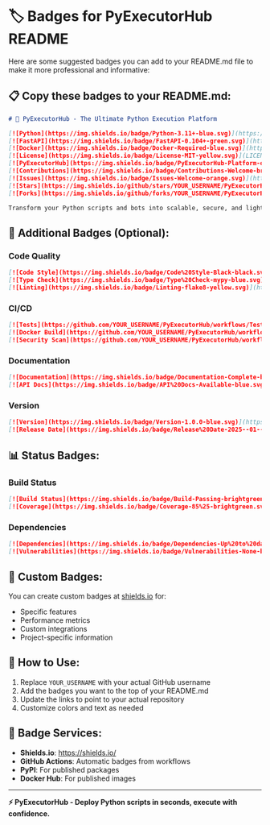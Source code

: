 # 🏷️ Badges for PyExecutorHub README

Here are some suggested badges you can add to your README.md file to make it more professional and informative:

## 📋 Copy these badges to your README.md:

```markdown
# 🚀 PyExecutorHub - The Ultimate Python Execution Platform

[![Python](https://img.shields.io/badge/Python-3.11+-blue.svg)](https://www.python.org/downloads/)
[![FastAPI](https://img.shields.io/badge/FastAPI-0.104+-green.svg)](https://fastapi.tiangolo.com/)
[![Docker](https://img.shields.io/badge/Docker-Required-blue.svg)](https://www.docker.com/)
[![License](https://img.shields.io/badge/License-MIT-yellow.svg)](LICENSE)
[![PyExecutorHub](https://img.shields.io/badge/PyExecutorHub-Platform-orange.svg)](https://github.com/YOUR_USERNAME/PyExecutorHub)
[![Contributions](https://img.shields.io/badge/Contributions-Welcome-brightgreen.svg)](CONTRIBUTING.md)
[![Issues](https://img.shields.io/badge/Issues-Welcome-orange.svg)](https://github.com/YOUR_USERNAME/PyExecutorHub/issues)
[![Stars](https://img.shields.io/github/stars/YOUR_USERNAME/PyExecutorHub?style=social)](https://github.com/YOUR_USERNAME/PyExecutorHub)
[![Forks](https://img.shields.io/github/forks/YOUR_USERNAME/PyExecutorHub?style=social)](https://github.com/YOUR_USERNAME/PyExecutorHub)

Transform your Python scripts and bots into scalable, secure, and lightning-fast serverless applications...
```

## 🔧 Additional Badges (Optional):

### Code Quality
```markdown
[![Code Style](https://img.shields.io/badge/Code%20Style-Black-black.svg)](https://github.com/psf/black)
[![Type Check](https://img.shields.io/badge/Type%20Check-mypy-blue.svg)](http://mypy-lang.org/)
[![Linting](https://img.shields.io/badge/Linting-flake8-yellow.svg)](https://flake8.pycqa.org/)
```

### CI/CD
```markdown
[![Tests](https://github.com/YOUR_USERNAME/PyExecutorHub/workflows/Tests/badge.svg)](https://github.com/YOUR_USERNAME/PyExecutorHub/actions)
[![Docker Build](https://github.com/YOUR_USERNAME/PyExecutorHub/workflows/Docker%20Build/badge.svg)](https://github.com/YOUR_USERNAME/PyExecutorHub/actions)
[![Security Scan](https://github.com/YOUR_USERNAME/PyExecutorHub/workflows/Security%20Scan/badge.svg)](https://github.com/YOUR_USERNAME/PyExecutorHub/actions)
```

### Documentation
```markdown
[![Documentation](https://img.shields.io/badge/Documentation-Complete-brightgreen.svg)](README.md)
[![API Docs](https://img.shields.io/badge/API%20Docs-Available-blue.svg)](http://localhost:8000/docs)
```

### Version
```markdown
[![Version](https://img.shields.io/badge/Version-1.0.0-blue.svg)](https://github.com/YOUR_USERNAME/PyExecutorHub/releases)
[![Release Date](https://img.shields.io/badge/Release%20Date-2025--01--02-green.svg)](https://github.com/YOUR_USERNAME/PyExecutorHub/releases)
```

## 📊 Status Badges:

### Build Status
```markdown
[![Build Status](https://img.shields.io/badge/Build-Passing-brightgreen.svg)](https://github.com/YOUR_USERNAME/PyExecutorHub/actions)
[![Coverage](https://img.shields.io/badge/Coverage-85%25-brightgreen.svg)](https://github.com/YOUR_USERNAME/PyExecutorHub/actions)
```

### Dependencies
```markdown
[![Dependencies](https://img.shields.io/badge/Dependencies-Up%20to%20date-brightgreen.svg)](https://github.com/YOUR_USERNAME/PyExecutorHub/security/dependabot)
[![Vulnerabilities](https://img.shields.io/badge/Vulnerabilities-None-brightgreen.svg)](https://github.com/YOUR_USERNAME/PyExecutorHub/security)
```

## 🎯 Custom Badges:

You can create custom badges at [shields.io](https://shields.io/) for:
- Specific features
- Performance metrics
- Custom integrations
- Project-specific information

## 📝 How to Use:

1. Replace `YOUR_USERNAME` with your actual GitHub username
2. Add the badges you want to the top of your README.md
3. Update the links to point to your actual repository
4. Customize colors and text as needed

## 🔗 Badge Services:

- **Shields.io**: https://shields.io/
- **GitHub Actions**: Automatic badges from workflows
- **PyPI**: For published packages
- **Docker Hub**: For published images

---

**⚡ PyExecutorHub - Deploy Python scripts in seconds, execute with confidence.** 